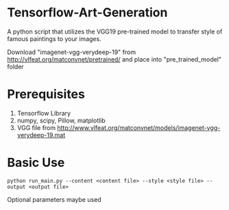 # Tensorflow-Art-Generation

A python script that utilizes the VGG19 pre-trained model to transfer style of famous paintings to your images.

Download "imagenet-vgg-verydeep-19" from http://vlfeat.org/matconvnet/pretrained/ and place into "pre_trained_model" folder

# Prerequisites
1. Tensorflow Library
2. numpy, scipy, Pillow, matplotlib
3. VGG file from http://www.vlfeat.org/matconvnet/models/imagenet-vgg-verydeep-19.mat

# Basic Use
```
python run_main.py --content <content file> --style <style file> --output <output file>
```
Optional parameters maybe used




